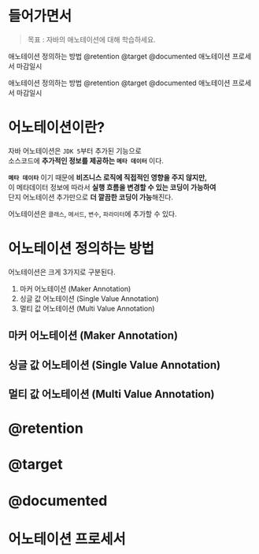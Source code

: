 # 들어가면서 
> 목표 : 자바의 애노테이션에 대해 학습하세요.

애노테이션 정의하는 방법
@retention
@target
@documented
애노테이션 프로세서
마감일시


애노테이션 정의하는 방법
@retention
@target
@documented
애노테이션 프로세서
마감일시

# 어노테이션이란?    
자바 어노테이션은 `JDK 5`부터 추가된 기능으로      
소스코드에 **추가적인 정보를 제공하는 `메타 데이터`** 이다.         
    
**`메타 데이타`** 이기 때문에 **비즈니스 로직에 직접적인 영향을 주지 않지만,**             
이 메타데이터 정보에 따라서 **실행 흐름을 변경할 수 있는 코딩이 가능하여**                  
단지 어노테이션 추가만으로 **더 깔끔한 코딩이 가능**해진다.            

어노테이션은 `클래스`, `메서드`, `변수`, `파라미터`에 추가할 수 있다.         
 
# 어노테이션 정의하는 방법
어노테이션은 크게 3가지로 구분된다.   
  
1. 마커 어노테이션 (Maker Annotation)     
2. 싱글 값 어노테이션 (Single Value Annotation)    
3. 멀티 값 어노테이션 (Multi Value Annotation)   

## 마커 어노테이션 (Maker Annotation) 
## 싱글 값 어노테이션 (Single Value Annotation)
## 멀티 값 어노테이션 (Multi Value Annotation)   


# @retention
# @target
# @documented
# 어노테이션 프로세서
